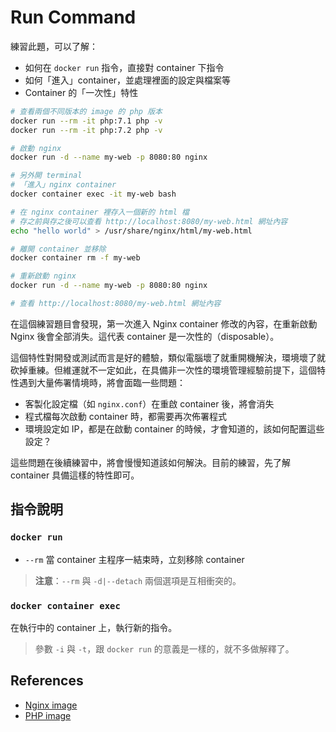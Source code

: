 # Run Command

練習此題，可以了解：

* 如何在 `docker run` 指令，直接對 container 下指令
* 如何「進入」container，並處理裡面的設定與檔案等
* Container 的「一次性」特性

```bash
# 查看兩個不同版本的 image 的 php 版本
docker run --rm -it php:7.1 php -v
docker run --rm -it php:7.2 php -v

# 啟動 nginx
docker run -d --name my-web -p 8080:80 nginx

# 另外開 terminal
# 「進入」nginx container
docker container exec -it my-web bash

# 在 nginx container 裡存入一個新的 html 檔
# 存之前與存之後可以查看 http://localhost:8080/my-web.html 網址內容
echo "hello world" > /usr/share/nginx/html/my-web.html

# 離開 container 並移除
docker container rm -f my-web

# 重新啟動 nginx
docker run -d --name my-web -p 8080:80 nginx

# 查看 http://localhost:8080/my-web.html 網址內容
```

在這個練習題目會發現，第一次進入 Nginx container 修改的內容，在重新啟動 Nginx 後會全部消失。這代表 container 是一次性的（disposable）。

這個特性對開發或測試而言是好的體驗，類似電腦壞了就重開機解決，環境壞了就砍掉重練。但維運就不一定如此，在具備非一次性的環境管理經驗前提下，這個特性遇到大量佈署情境時，將會面臨一些問題：

* 客製化設定檔（如 `nginx.conf`）在重啟 container 後，將會消失
* 程式檔每次啟動 container 時，都需要再次佈署程式
* 環境設定如 IP，都是在啟動 container 的時候，才會知道的，該如何配置這些設定？

這些問題在後續練習中，將會慢慢知道該如何解決。目前的練習，先了解 container 具備這樣的特性即可。

## 指令說明

### `docker run`

* `--rm` 當 container 主程序一結束時，立刻移除 container

> **注意**：`--rm` 與 `-d|--detach` 兩個選項是互相衝突的。

### `docker container exec`

在執行中的 container 上，執行新的指令。

> 參數 `-i` 與 `-t`，跟 `docker run` 的意義是一樣的，就不多做解釋了。

## References

* [Nginx image](https://hub.docker.com/_/nginx)
* [PHP image](https://hub.docker.com/_/php)

